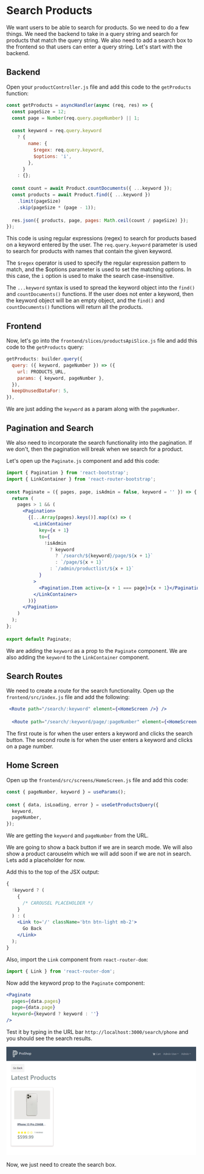 # Search Products

We want users to be able to search for products. So we need to do a few things. We need the backend to take in a query string and search for products that match the query string. We also need to add a search box to the frontend so that users can enter a query string. Let's start with the backend.

## Backend

Open your `productController.js` file and add this code to the `getProducts` function:

```js
const getProducts = asyncHandler(async (req, res) => {
  const pageSize = 12;
  const page = Number(req.query.pageNumber) || 1;

  const keyword = req.query.keyword
    ? {
        name: {
          $regex: req.query.keyword,
          $options: 'i',
        },
      }
    : {};

  const count = await Product.countDocuments({ ...keyword });
  const products = await Product.find({ ...keyword })
    .limit(pageSize)
    .skip(pageSize * (page - 1));

  res.json({ products, page, pages: Math.ceil(count / pageSize) });
});
```

This code is using regular expressions (regex) to search for products based on a keyword entered by the user. The `req.query.keyword` parameter is used to search for products with names that contain the given keyword.

The `$regex` operator is used to specify the regular expression pattern to match, and the $options parameter is used to set the matching options. In this case, the `i` option is used to make the search case-insensitive.

The `...keyword` syntax is used to spread the keyword object into the `find()` and `countDocuments()` functions. If the user does not enter a keyword, then the keyword object will be an empty object, and the `find()` and `countDocuments()` functions will return all the products.

## Frontend

Now, let's go into the `frontend/slices/productsApiSlice.js` file and add this code to the `getProducts` query:

```js
getProducts: builder.query({
  query: ({ keyword, pageNumber }) => ({
    url: PRODUCTS_URL,
    params: { keyword, pageNumber },
  }),
  keepUnusedDataFor: 5,
}),
```

We are just adding the `keyword` as a param along with the `pageNumber`.

## Pagination and Search

We also need to incorporate the search functionality into the pagination. If we don't, then the pagination will break when we search for a product.

Let's open up the `Paginate.js` component and add this code:

```jsx
import { Pagination } from 'react-bootstrap';
import { LinkContainer } from 'react-router-bootstrap';

const Paginate = ({ pages, page, isAdmin = false, keyword = '' }) => {
  return (
    pages > 1 && (
      <Pagination>
        {[...Array(pages).keys()].map((x) => (
          <LinkContainer
            key={x + 1}
            to={
              !isAdmin
                ? keyword
                  ? `/search/${keyword}/page/${x + 1}`
                  : `/page/${x + 1}`
                : `/admin/productlist/${x + 1}`
            }
          >
            <Pagination.Item active={x + 1 === page}>{x + 1}</Pagination.Item>
          </LinkContainer>
        ))}
      </Pagination>
    )
  );
};

export default Paginate;
```

We are adding the `keyword` as a prop to the `Paginate` component. We are also adding the `keyword` to the `LinkContainer` component.

## Search Routes

We need to create a route for the search functionality. Open up the `frontend/src/index.js` file and add the following:

```jsx
 <Route path="/search/:keyword" element={<HomeScreen />} />

  <Route path="/search/:keyword/page/:pageNumber" element={<HomeScreen />} />
```

The first route is for when the user enters a keyword and clicks the search button. The second route is for when the user enters a keyword and clicks on a page number.

## Home Screen

Open up the `frontend/src/screens/HomeScreen.js` file and add this code:

```jsx
const { pageNumber, keyword } = useParams();

const { data, isLoading, error } = useGetProductsQuery({
  keyword,
  pageNumber,
});
```

We are getting the `keyword` and `pageNumber` from the URL.

We are going to show a back button if we are in search mode. We will also show a product carouselm which we will add soon if we are not in search. Lets add a placeholder for now.

Add this to the top of the JSX output:

```jsx
{
  !keyword ? (
    {
      /* CAROUSEL PLACEHOLDER */
    }
  ) : (
    <Link to='/' className='btn btn-light mb-2'>
      Go Back
    </Link>
  );
}
```

Also, import the `Link` component from `react-router-dom`:

```jsx
import { Link } from 'react-router-dom';
```

Now add the keyword prop to the `Paginate` component:

```jsx
<Paginate
  pages={data.pages}
  page={data.page}
  keyword={keyword ? keyword : ''}
/>
```

Test it by typing in the URL bar `http://localhost:3000/search/phone` and you should see the search results.

<img src="./images/searchresults.png" width="500" />

Now, we just need to create the search box.
